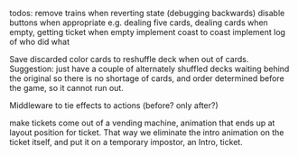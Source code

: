 todos:
remove trains when reverting state (debugging backwards)
disable buttons when appropriate e.g. dealing five cards, dealing cards when empty, getting ticket when empty
implement coast to coast
implement log of who did what

Save discarded color cards to reshuffle deck when out of cards. Suggestion: just have a couple of alternately shuffled decks
waiting behind the original so there is no shortage of cards, and order determined before the game, so it cannot run out.

Middleware to tie effects to actions (before? only after?)

make tickets come out of a vending machine, animation that ends up at layout position for ticket.
That way we eliminate the intro animation on the ticket itself, and put it on a temporary impostor, an Intro, ticket.
